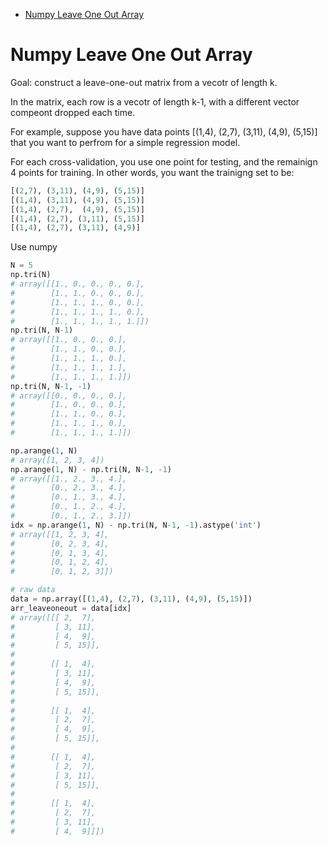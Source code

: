 [](...menustart)

- [Numpy Leave One Out Array](#a1671d9686bccadf21021559cf428f7d)

[](...menuend)


<h2 id="a1671d9686bccadf21021559cf428f7d"></h2>

# Numpy Leave One Out Array

Goal: construct a leave-one-out matrix from a vecotr of length k.

In the matrix, each row is a vecotr of length k-1, with a different vector compeont dropped each time.

For example, suppose you have data points [(1,4), (2,7), (3,11), (4,9), (5,15)] that you want to perfrom for a simple regression model. 

For each cross-validation, you use one point for testing, and the remainign 4 points for training. In other words, you want the trainigng set to be:

```python
[(2,7), (3,11), (4,9), (5,15)]
[(1,4), (3,11), (4,9), (5,15)]
[(1,4), (2,7),  (4,9), (5,15)]
[(1,4), (2,7), (3,11), (5,15)]
[(1,4), (2,7), (3,11), (4,9)]
```

Use numpy


```python
N = 5
np.tri(N)
# array([[1., 0., 0., 0., 0.],
#        [1., 1., 0., 0., 0.],
#        [1., 1., 1., 0., 0.],
#        [1., 1., 1., 1., 0.],
#        [1., 1., 1., 1., 1.]])
np.tri(N, N-1)
# array([[1., 0., 0., 0.],
#        [1., 1., 0., 0.],
#        [1., 1., 1., 0.],
#        [1., 1., 1., 1.],
#        [1., 1., 1., 1.]])
np.tri(N, N-1, -1)
# array([[0., 0., 0., 0.],
#        [1., 0., 0., 0.],
#        [1., 1., 0., 0.],
#        [1., 1., 1., 0.],
#        [1., 1., 1., 1.]])
```


```python
np.arange(1, N)
# array([1, 2, 3, 4])
np.arange(1, N) - np.tri(N, N-1, -1)
# array([[1., 2., 3., 4.],
#        [0., 2., 3., 4.],
#        [0., 1., 3., 4.],
#        [0., 1., 2., 4.],
#        [0., 1., 2., 3.]])
idx = np.arange(1, N) - np.tri(N, N-1, -1).astype('int')
# array([[1, 2, 3, 4],
#        [0, 2, 3, 4],
#        [0, 1, 3, 4],
#        [0, 1, 2, 4],
#        [0, 1, 2, 3]])
```

```python
# raw data
data = np.array([(1,4), (2,7), (3,11), (4,9), (5,15)])
arr_leaveoneout = data[idx]
# array([[[ 2,  7],
#         [ 3, 11],
#         [ 4,  9],
#         [ 5, 15]],
# 
#        [[ 1,  4],
#         [ 3, 11],
#         [ 4,  9],
#         [ 5, 15]],
# 
#        [[ 1,  4],
#         [ 2,  7],
#         [ 4,  9],
#         [ 5, 15]],
# 
#        [[ 1,  4],
#         [ 2,  7],
#         [ 3, 11],
#         [ 5, 15]],
# 
#        [[ 1,  4],
#         [ 2,  7],
#         [ 3, 11],
#         [ 4,  9]]])
```




